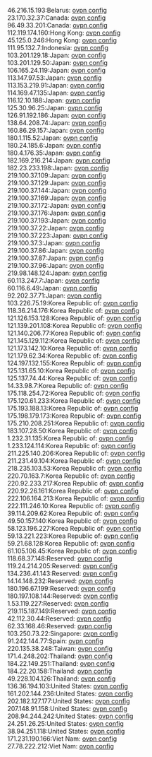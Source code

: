 46.216.15.193:Belarus: [ovpn config](vpn/46_216_15_193.ovpn)  
23.170.32.37:Canada: [ovpn config](vpn/23_170_32_37.ovpn)  
96.49.33.201:Canada: [ovpn config](vpn/96_49_33_201.ovpn)  
112.119.174.160:Hong Kong: [ovpn config](vpn/112_119_174_160.ovpn)  
45.125.0.246:Hong Kong: [ovpn config](vpn/45_125_0_246.ovpn)  
111.95.132.7:Indonesia: [ovpn config](vpn/111_95_132_7.ovpn)  
103.201.129.18:Japan: [ovpn config](vpn/103_201_129_18.ovpn)  
103.201.129.50:Japan: [ovpn config](vpn/103_201_129_50.ovpn)  
106.165.24.119:Japan: [ovpn config](vpn/106_165_24_119.ovpn)  
113.147.97.53:Japan: [ovpn config](vpn/113_147_97_53.ovpn)  
113.153.219.91:Japan: [ovpn config](vpn/113_153_219_91.ovpn)  
114.169.47.135:Japan: [ovpn config](vpn/114_169_47_135.ovpn)  
116.12.10.188:Japan: [ovpn config](vpn/116_12_10_188.ovpn)  
125.30.96.25:Japan: [ovpn config](vpn/125_30_96_25.ovpn)  
126.91.192.186:Japan: [ovpn config](vpn/126_91_192_186.ovpn)  
138.64.208.74:Japan: [ovpn config](vpn/138_64_208_74.ovpn)  
160.86.29.157:Japan: [ovpn config](vpn/160_86_29_157.ovpn)  
180.1.115.52:Japan: [ovpn config](vpn/180_1_115_52.ovpn)  
180.24.185.6:Japan: [ovpn config](vpn/180_24_185_6.ovpn)  
180.4.176.35:Japan: [ovpn config](vpn/180_4_176_35.ovpn)  
182.169.216.214:Japan: [ovpn config](vpn/182_169_216_214.ovpn)  
182.23.233.198:Japan: [ovpn config](vpn/182_23_233_198.ovpn)  
219.100.37.109:Japan: [ovpn config](vpn/219_100_37_109.ovpn)  
219.100.37.129:Japan: [ovpn config](vpn/219_100_37_129.ovpn)  
219.100.37.144:Japan: [ovpn config](vpn/219_100_37_144.ovpn)  
219.100.37.169:Japan: [ovpn config](vpn/219_100_37_169.ovpn)  
219.100.37.172:Japan: [ovpn config](vpn/219_100_37_172.ovpn)  
219.100.37.176:Japan: [ovpn config](vpn/219_100_37_176.ovpn)  
219.100.37.193:Japan: [ovpn config](vpn/219_100_37_193.ovpn)  
219.100.37.22:Japan: [ovpn config](vpn/219_100_37_22.ovpn)  
219.100.37.223:Japan: [ovpn config](vpn/219_100_37_223.ovpn)  
219.100.37.3:Japan: [ovpn config](vpn/219_100_37_3.ovpn)  
219.100.37.86:Japan: [ovpn config](vpn/219_100_37_86.ovpn)  
219.100.37.87:Japan: [ovpn config](vpn/219_100_37_87.ovpn)  
219.100.37.96:Japan: [ovpn config](vpn/219_100_37_96.ovpn)  
219.98.148.124:Japan: [ovpn config](vpn/219_98_148_124.ovpn)  
60.113.247.7:Japan: [ovpn config](vpn/60_113_247_7.ovpn)  
60.116.6.49:Japan: [ovpn config](vpn/60_116_6_49.ovpn)  
92.202.37.71:Japan: [ovpn config](vpn/92_202_37_71.ovpn)  
103.226.75.19:Korea Republic of: [ovpn config](vpn/103_226_75_19.ovpn)  
118.36.214.176:Korea Republic of: [ovpn config](vpn/118_36_214_176.ovpn)  
121.126.153.128:Korea Republic of: [ovpn config](vpn/121_126_153_128.ovpn)  
121.139.201.108:Korea Republic of: [ovpn config](vpn/121_139_201_108.ovpn)  
121.140.206.77:Korea Republic of: [ovpn config](vpn/121_140_206_77.ovpn)  
121.145.129.112:Korea Republic of: [ovpn config](vpn/121_145_129_112.ovpn)  
121.173.142.10:Korea Republic of: [ovpn config](vpn/121_173_142_10.ovpn)  
121.179.62.34:Korea Republic of: [ovpn config](vpn/121_179_62_34.ovpn)  
124.197.132.155:Korea Republic of: [ovpn config](vpn/124_197_132_155.ovpn)  
125.131.65.10:Korea Republic of: [ovpn config](vpn/125_131_65_10.ovpn)  
125.137.74.44:Korea Republic of: [ovpn config](vpn/125_137_74_44.ovpn)  
14.33.98.7:Korea Republic of: [ovpn config](vpn/14_33_98_7.ovpn)  
175.118.254.72:Korea Republic of: [ovpn config](vpn/175_118_254_72.ovpn)  
175.120.61.233:Korea Republic of: [ovpn config](vpn/175_120_61_233.ovpn)  
175.193.188.13:Korea Republic of: [ovpn config](vpn/175_193_188_13.ovpn)  
175.198.179.173:Korea Republic of: [ovpn config](vpn/175_198_179_173.ovpn)  
175.210.208.251:Korea Republic of: [ovpn config](vpn/175_210_208_251.ovpn)  
183.107.28.50:Korea Republic of: [ovpn config](vpn/183_107_28_50.ovpn)  
1.232.31.135:Korea Republic of: [ovpn config](vpn/1_232_31_135.ovpn)  
1.233.124.114:Korea Republic of: [ovpn config](vpn/1_233_124_114.ovpn)  
211.225.140.206:Korea Republic of: [ovpn config](vpn/211_225_140_206.ovpn)  
211.231.49.104:Korea Republic of: [ovpn config](vpn/211_231_49_104.ovpn)  
218.235.103.53:Korea Republic of: [ovpn config](vpn/218_235_103_53.ovpn)  
220.70.163.7:Korea Republic of: [ovpn config](vpn/220_70_163_7.ovpn)  
220.92.233.217:Korea Republic of: [ovpn config](vpn/220_92_233_217.ovpn)  
220.92.26.161:Korea Republic of: [ovpn config](vpn/220_92_26_161.ovpn)  
222.106.164.213:Korea Republic of: [ovpn config](vpn/222_106_164_213.ovpn)  
222.111.246.10:Korea Republic of: [ovpn config](vpn/222_111_246_10.ovpn)  
39.114.209.62:Korea Republic of: [ovpn config](vpn/39_114_209_62.ovpn)  
49.50.157.140:Korea Republic of: [ovpn config](vpn/49_50_157_140.ovpn)  
58.123.196.227:Korea Republic of: [ovpn config](vpn/58_123_196_227.ovpn)  
59.13.221.223:Korea Republic of: [ovpn config](vpn/59_13_221_223.ovpn)  
59.21.68.128:Korea Republic of: [ovpn config](vpn/59_21_68_128.ovpn)  
61.105.106.45:Korea Republic of: [ovpn config](vpn/61_105_106_45.ovpn)  
118.68.37.148:Reserved: [ovpn config](vpn/118_68_37_148.ovpn)  
119.24.214.205:Reserved: [ovpn config](vpn/119_24_214_205.ovpn)  
134.236.41.143:Reserved: [ovpn config](vpn/134_236_41_143.ovpn)  
14.14.148.232:Reserved: [ovpn config](vpn/14_14_148_232.ovpn)  
180.196.67.199:Reserved: [ovpn config](vpn/180_196_67_199.ovpn)  
180.197.108.144:Reserved: [ovpn config](vpn/180_197_108_144.ovpn)  
1.53.119.227:Reserved: [ovpn config](vpn/1_53_119_227.ovpn)  
219.115.187.149:Reserved: [ovpn config](vpn/219_115_187_149.ovpn)  
42.112.30.44:Reserved: [ovpn config](vpn/42_112_30_44.ovpn)  
62.33.168.46:Reserved: [ovpn config](vpn/62_33_168_46.ovpn)  
103.250.73.22:Singapore: [ovpn config](vpn/103_250_73_22.ovpn)  
91.242.144.77:Spain: [ovpn config](vpn/91_242_144_77.ovpn)  
220.135.38.248:Taiwan: [ovpn config](vpn/220_135_38_248.ovpn)  
171.4.248.202:Thailand: [ovpn config](vpn/171_4_248_202.ovpn)  
184.22.149.251:Thailand: [ovpn config](vpn/184_22_149_251.ovpn)  
184.22.20.158:Thailand: [ovpn config](vpn/184_22_20_158.ovpn)  
49.228.104.126:Thailand: [ovpn config](vpn/49_228_104_126.ovpn)  
136.36.194.103:United States: [ovpn config](vpn/136_36_194_103.ovpn)  
161.202.144.236:United States: [ovpn config](vpn/161_202_144_236.ovpn)  
202.182.127.177:United States: [ovpn config](vpn/202_182_127_177.ovpn)  
207.148.91.158:United States: [ovpn config](vpn/207_148_91_158.ovpn)  
208.94.244.242:United States: [ovpn config](vpn/208_94_244_242.ovpn)  
24.251.26.25:United States: [ovpn config](vpn/24_251_26_25.ovpn)  
38.94.251.118:United States: [ovpn config](vpn/38_94_251_118.ovpn)  
171.231.190.166:Viet Nam: [ovpn config](vpn/171_231_190_166.ovpn)  
27.78.222.212:Viet Nam: [ovpn config](vpn/27_78_222_212.ovpn)  
